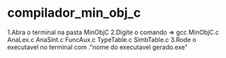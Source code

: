 # compilador_min_obj_c

1.Abra o terminal na pasta MinObjC
2.Digite o comando => gcc MinObjC.c AnaLex.c AnaSint.c FuncAux.c TypeTable.c SimbTable.c
3.Rode o executavel no terminal com .\"nome do executavel gerado.exe"

